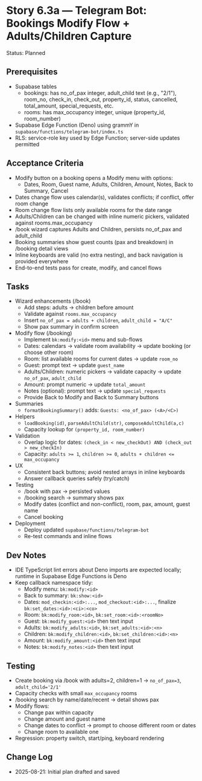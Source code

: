 # Story 6.3a — Telegram Bot: Bookings Modify Flow + Adults/Children Capture

Status: Planned

## Prerequisites
- Supabase tables
  - bookings: has no_of_pax integer, adult_child text (e.g., "2/1"), room_no, check_in, check_out, property_id, status, cancelled, total_amount, special_requests, etc.
  - rooms: has max_occupancy integer, unique (property_id, room_number)
- Supabase Edge Function (Deno) using grammY in `supabase/functions/telegram-bot/index.ts`
- RLS: service-role key used by Edge Function; server-side updates permitted

## Acceptance Criteria
- Modify button on a booking opens a Modify menu with options:
  - Dates, Room, Guest name, Adults, Children, Amount, Notes, Back to Summary, Cancel
- Dates change flow uses calendar(s), validates conflicts; if conflict, offer room change
- Room change flow lists only available rooms for the date range
- Adults/Children can be changed with inline numeric pickers, validated against rooms.max_occupancy
- /book wizard captures Adults and Children, persists no_of_pax and adult_child
- Booking summaries show guest counts (pax and breakdown) in /booking detail views
- Inline keyboards are valid (no extra nesting), and back navigation is provided everywhere
- End-to-end tests pass for create, modify, and cancel flows

## Tasks
- Wizard enhancements (/book)
  - Add steps: adults -> children before amount
  - Validate against `rooms.max_occupancy`
  - Insert `no_of_pax = adults + children`, `adult_child = "A/C"`
  - Show pax summary in confirm screen
- Modify flow (/booking)
  - Implement `bk:modify:<id>` menu and sub-flows
  - Dates: calendars -> validate room availability -> update booking (or choose other room)
  - Room: list available rooms for current dates -> update `room_no`
  - Guest: prompt text -> update `guest_name`
  - Adults/Children: numeric pickers -> validate capacity -> update `no_of_pax`, `adult_child`
  - Amount: prompt numeric -> update `total_amount`
  - Notes (optional): prompt text -> update `special_requests`
  - Provide Back to Modify and Back to Summary buttons
- Summaries
  - `formatBookingSummary()` adds: `Guests: <no_of_pax> (<A>/<C>)`
- Helpers
  - `loadBooking(id)`, `parseAdultChild(str)`, `composeAdultChild(a,c)`
  - Capacity lookup for `(property_id, room_number)`
- Validation
  - Overlap logic for dates: `(check_in < new_checkOut) AND (check_out > new_checkIn)`
  - Capacity: `adults >= 1`, `children >= 0`, `adults + children <= max_occupancy`
- UX
  - Consistent back buttons; avoid nested arrays in inline keyboards
  - Answer callback queries safely (try/catch)
- Testing
  - /book with pax -> persisted values
  - /booking search → summary shows pax
  - Modify dates (conflict and non-conflict), room, pax, amount, guest name
  - Cancel booking
- Deployment
  - Deploy updated `supabase/functions/telegram-bot`
  - Re-test commands and inline flows

## Dev Notes
- IDE TypeScript lint errors about Deno imports are expected locally; runtime in Supabase Edge Functions is Deno
- Keep callback namespace tidy:
  - Modify menu: `bk:modify:<id>`
  - Back to summary: `bk:show:<id>`
  - Dates: `mod_checkin:<id>:...`, `mod_checkout:<id>:...`, finalize `bk:set_dates:<id>:<ci>:<co>`
  - Room: `bk:modify_room:<id>`, `bk:set_room:<id>:<roomNo>`
  - Guest: `bk:modify_guest:<id>` then text input
  - Adults: `bk:modify_adults:<id>`, `bk:set_adults:<id>:<n>`
  - Children: `bk:modify_children:<id>`, `bk:set_children:<id>:<n>`
  - Amount: `bk:modify_amount:<id>` then text input
  - Notes: `bk:modify_notes:<id>` then text input

## Testing
- Create booking via /book with adults=2, children=1 → `no_of_pax=3`, `adult_child='2/1'`
- Capacity checks with small `max_occupancy` rooms
- /booking search by name/date/recent → detail shows pax
- Modify flows:
  - Change pax within capacity
  - Change amount and guest name
  - Change dates to conflict → prompt to choose different room or dates
  - Change room to available one
- Regression: property switch, start/ping, keyboard rendering

## Change Log
- 2025-08-21: Initial plan drafted and saved
